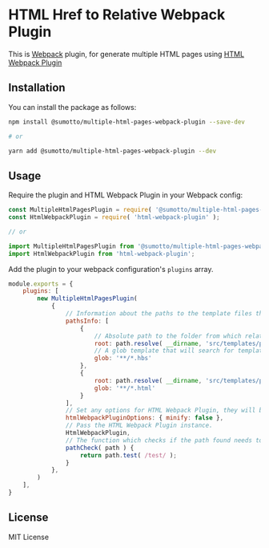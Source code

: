 # HTML Href to Relative Webpack Plugin

This is [Webpack](https://github.com/webpack/webpack#readme) plugin, for generate multiple HTML pages
using [HTML Webpack Plugin](https://github.com/jantimon/html-webpack-plugin#readme)

## Installation

You can install the package as follows:

```sh
npm install @sumotto/multiple-html-pages-webpack-plugin --save-dev

# or

yarn add @sumotto/multiple-html-pages-webpack-plugin --dev
```

## Usage

Require the plugin and HTML Webpack Plugin in your Webpack config:

```js
const MultipleHtmlPagesPlugin = require( '@sumotto/multiple-html-pages-webpack-plugin' );
const HtmlWebpackPlugin = require( 'html-webpack-plugin' );

// or

import MultipleHtmlPagesPlugin from '@sumotto/multiple-html-pages-webpack-plugin';
import HtmlWebpackPlugin from 'html-webpack-plugin';
```

Add the plugin to your webpack configuration's `plugins` array.

```js
module.exports = {
	plugins: [
		new MultipleHtmlPagesPlugin(
			{
				// Information about the paths to the template files that will be generated in the pages.
				pathsInfo: [
					{
						// Absolute path to the folder from which relative file names will be computed.
						root: path.resolve( __dirname, 'src/templates/pages' ),
						// A glob template that will search for template files relative to root.
						glob: '**/*.hbs'
					},
					{
						root: path.resolve( __dirname, 'src/templates/pages' ),
						glob: '**/*.html'
					}
				],
				// Set any options for HTML Webpack Plugin, they will be applied to all pages.
				htmlWebpackPluginOptions: { minify: false },
				// Pass the HTML Webpack Plugin instance.
				HtmlWebpackPlugin,
				// The function which checks if the path found needs to be generated. Optional.
				pathCheck( path ) {
					return path.test( /test/ );
				}
			},
		)
	],
}
```

## License

MIT License

